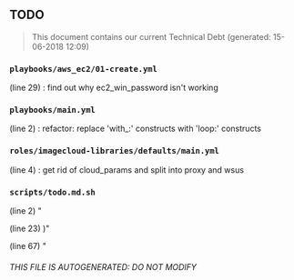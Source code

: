 ## TODO
> This document contains our current Technical Debt (generated: 15-06-2018 12:09)

### ``playbooks/aws_ec2/01-create.yml``
(line 29) : find out why ec2_win_password isn't working


### ``playbooks/main.yml``
(line 2) : refactor: replace 'with_<lookup>:' constructs with 'loop:' constructs


### ``roles/imagecloud-libraries/defaults/main.yml``
(line 4) : get rid of cloud_params and split into proxy and wsus


### ``scripts/todo.md.sh``
(line 2) "

(line 23) )"

(line 67) "

###### THIS FILE IS AUTOGENERATED: DO NOT MODIFY
